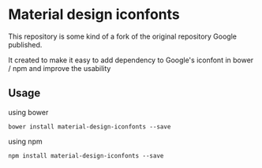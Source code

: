 # Material design iconfonts

This repository is some kind of a fork of the original repository Google published.

It created to make it easy to add dependency to Google's iconfont in bower / npm and improve the usability

## Usage

using bower

    bower install material-design-iconfonts --save

using npm

    npm install material-design-iconfonts --save
